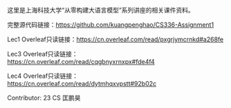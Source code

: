 这里是上海科技大学“从零构建大语言模型”系列讲座的相关课件资料。

完整源代码链接：https://github.com/kuangpenghao/CS336-Assignment1

Lec1 Overleaf只读链接：https://cn.overleaf.com/read/pxgrjymcrnkd#a268fe

Lec3 Overleaf只读链接：https://cn.overleaf.com/read/cqgbnyxrnxpx#fde4f4

Lec4 Overleaf只读链接：https://cn.overleaf.com/read/dytmhqxvpstt#92b02c

Contributor: 23 CS 匡鹏昊